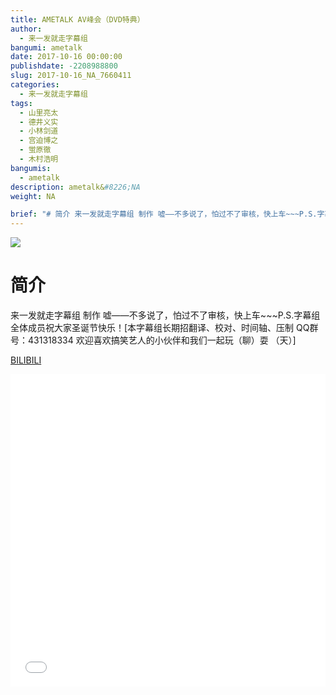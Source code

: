 ```yaml
---
title: AMETALK AV峰会（DVD特典）
author: 
  - 来一发就走字幕组
bangumi: ametalk
date: 2017-10-16 00:00:00
publishdate: -2208988800
slug: 2017-10-16_NA_7660411
categories: 
  - 来一发就走字幕组
tags: 
  - 山里亮太
  - 德井义实
  - 小林剑道
  - 宫迫博之
  - 蛍原徹
  - 木村浩明
bangumis: 
  - ametalk
description: ametalk&#8226;NA
weight: NA

brief: "# 简介 来一发就走字幕组 制作 嘘——不多说了，怕过不了审核，快上车~~~P.S.字幕组全体成员祝大家圣诞节快乐！"
---
```


![](https://i.imgur.com/Sqqw26K.jpg)

# 简介  
来一发就走字幕组 制作 嘘——不多说了，怕过不了审核，快上车~~~P.S.字幕组全体成员祝大家圣诞节快乐！[本字幕组长期招翻译、校对、时间轴、压制   QQ群号：431318334 欢迎喜欢搞笑艺人的小伙伴和我们一起玩（聊）耍 （天）]

  [BILIBILI](https://www.bilibili.com/video/av7660411/)


<div class="vcontainer">  <iframe class='video' src="//www.bilibili.com/blackboard/player.html?aid=7660411" width="100%" height="500" frameborder="0" allowfullscreen="allowfullscreen"></iframe></div>

